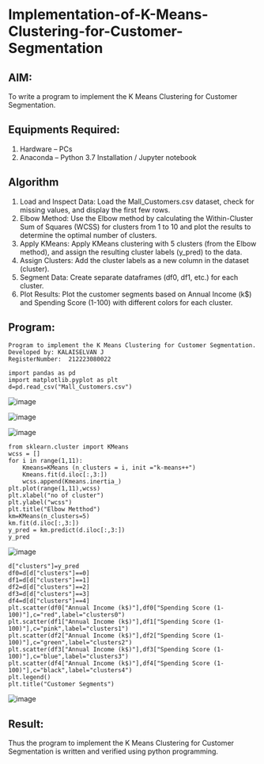 # Implementation-of-K-Means-Clustering-for-Customer-Segmentation

## AIM:
To write a program to implement the K Means Clustering for Customer Segmentation.

## Equipments Required:
1. Hardware – PCs
2. Anaconda – Python 3.7 Installation / Jupyter notebook

## Algorithm
1. Load and Inspect Data: Load the Mall_Customers.csv dataset, check for missing values, and display the first few rows.
2. Elbow Method: Use the Elbow method by calculating the Within-Cluster Sum of Squares (WCSS) for clusters from 1 to 10 and plot the results to determine the optimal number of clusters.
3. Apply KMeans: Apply KMeans clustering with 5 clusters (from the Elbow method), and assign the resulting cluster labels (y_pred) to the data.
4. Assign Clusters: Add the cluster labels as a new column in the dataset (cluster).
5. Segment Data: Create separate dataframes (df0, df1, etc.) for each cluster.
6. Plot Results: Plot the customer segments based on Annual Income (k$) and Spending Score (1-100) with different colors for each cluster.
## Program:
```
Program to implement the K Means Clustering for Customer Segmentation.
Developed by: KALAISELVAN J
RegisterNumber:  212223080022
```
```
import pandas as pd 
import matplotlib.pyplot as plt
d=pd.read_csv("Mall_Customers.csv")
```

![image](https://github.com/user-attachments/assets/3679d1af-a179-4514-b49b-a968b645c913)


![image](https://github.com/user-attachments/assets/376cb220-7c08-496b-a4a7-522d6fb835ce)

![image](https://github.com/user-attachments/assets/eb3a848f-8aaa-455e-a410-9eed91bdad94)


```
from sklearn.cluster import KMeans
wcss = []
for i in range(1,11):
    Kmeans=KMeans (n_clusters = i, init ="k-means++")
    Kmeans.fit(d.iloc[:,3:])
    wcss.append(Kmeans.inertia_)
plt.plot(range(1,11),wcss)
plt.xlabel("no of cluster")
plt.ylabel("wcss")
plt.title("Elbow Metthod")
km=KMeans(n_clusters=5)
km.fit(d.iloc[:,3:])
y_pred = km.predict(d.iloc[:,3:])
y_pred
```
![image](https://github.com/user-attachments/assets/3bf16206-07f5-4a33-93b2-8443c838503d)

```
d["clusters"]=y_pred
df0=d[d["clusters"]==0]
df1=d[d["clusters"]==1]
df2=d[d["clusters"]==2]
df3=d[d["clusters"]==3]
df4=d[d["clusters"]==4]
plt.scatter(df0["Annual Income (k$)"],df0["Spending Score (1-100)"],c="red",label="clusters0")
plt.scatter(df1["Annual Income (k$)"],df1["Spending Score (1-100)"],c="pink",label="clusters1")
plt.scatter(df2["Annual Income (k$)"],df2["Spending Score (1-100)"],c="green",label="clusters2")
plt.scatter(df3["Annual Income (k$)"],df3["Spending Score (1-100)"],c="blue",label="clusters3")
plt.scatter(df4["Annual Income (k$)"],df4["Spending Score (1-100)"],c="black",label="clusters4")
plt.legend()
plt.title("Customer Segments")
```
![image](https://github.com/user-attachments/assets/757ca343-0874-4523-a093-c1107bdaae9a)


## Result:
Thus the program to implement the K Means Clustering for Customer Segmentation is written and verified using python programming.

